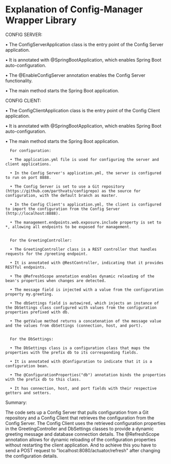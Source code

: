# Explanation of Config-Manager Wrapper Library

CONFIG SERVER:

• The ConfigServerApplication class is the entry point of the Config Server application.

• It is annotated with @SpringBootApplication, which enables Spring Boot auto-configuration.

• The @EnableConfigServer annotation enables the Config Server functionality.

• The main method starts the Spring Boot application.



CONFIG CLIENT:

• The ConfigClientApplication class is the entry point of the Config Client application.

• It is annotated with @SpringBootApplication, which enables Spring Boot auto-configuration.

• The main method starts the Spring Boot application.


      For configuration:
      
      • The application.yml file is used for configuring the server and client applications.
      
      • In the Config Server's application.yml, the server is configured to run on port 8888.
      
      • The Config Server is set to use a Git repository (https://github.com/parthvats/configrepo) as the source for configuration, with the default branch as master.
      
      • In the Config Client's application.yml, the client is configured to import the configuration from the Config Server (http://localhost:8888).
      
      • The management.endpoints.web.exposure.include property is set to *, allowing all endpoints to be exposed for management.
      
      
      For the GreetingController:
      
      • The GreetingController class is a REST controller that handles requests for the /greeting endpoint.
      
      • It is annotated with @RestController, indicating that it provides RESTful endpoints.
      
      • The @RefreshScope annotation enables dynamic reloading of the bean's properties when changes are detected.
      
      • The message field is injected with a value from the configuration property my.greeting.
      
      • The dbSettings field is autowired, which injects an instance of the DbSettings class configured with values from the configuration properties prefixed with db.
      
      • The getValue method returns a concatenation of the message value and the values from dbSettings (connection, host, and port).
      
      
      For the DbSettings:
      
      • The DbSettings class is a configuration class that maps the properties with the prefix db to its corresponding fields.
      
      • It is annotated with @Configuration to indicate that it is a configuration bean.
      
      • The @ConfigurationProperties("db") annotation binds the properties with the prefix db to this class.
      
      • It has connection, host, and port fields with their respective getters and setters.


Summary:

The code sets up a Config Server that pulls configuration from a Git repository and a Config Client that retrieves the configuration from the Config Server. The Config Client uses the retrieved configuration properties in the GreetingController and DbSettings classes to provide a dynamic greeting message and database connection details. The @RefreshScope annotation allows for dynamic reloading of the configuration properties without restarting the client application. And to achieve this you have to send a POST request to "localhost:8080/actuator/refresh" after changing the configuration details.
